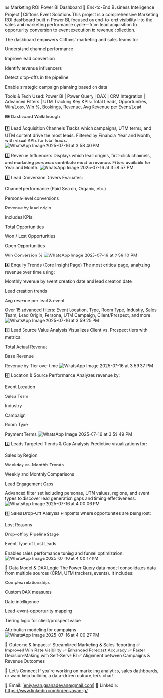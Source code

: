 📊 Marketing ROI Power BI Dashboard
🔧 End-to-End Business Intelligence Project | Cliftons Event Solutions
This project is a comprehensive Marketing ROI dashboard built in Power BI, focused on end-to-end visibility into the sales and marketing performance cycle—from lead acquisition to opportunity conversion to event execution to revenue collection.

The dashboard empowers Cliftons' marketing and sales teams to:

Understand channel performance

Improve lead conversion

Identify revenue influencers

Detect drop-offs in the pipeline

Enable strategic campaign planning based on data

Tools & Tech Used: Power BI | Power Query | DAX | CRM Integration | Advanced Filters | UTM Tracking
Key KPIs: Total Leads, Opportunities, Win/Loss, Win %, Bookings, Revenue, Avg Revenue per Event/Lead

🖼️ Dashboard Walkthrough

1️⃣ Lead Acquisition Channels
Tracks which campaigns, UTM terms, and UTM content drive the most leads.
Filtered by Financial Year and Month, with visual KPIs for total leads.
![WhatsApp Image 2025-07-16 at 3 58 40 PM](https://github.com/user-attachments/assets/31050721-5287-42a4-9dc9-3ae86e9eaade)



2️⃣ Revenue Influencers
Displays which lead origins, first-click channels, and marketing personas contribute most to revenue.
Filters available for Year and Month.
![WhatsApp Image 2025-07-16 at 3 58 57 PM](https://github.com/user-attachments/assets/107e2f6a-bd01-4d45-ab77-308e5ffd8431)



3️⃣ Lead Conversion Drivers
Evaluates:

Channel performance (Paid Search, Organic, etc.)

Persona-level conversions

Revenue by lead origin

Includes KPIs:

Total Opportunities

Won / Lost Opportunities

Open Opportunities

Win Conversion %
![WhatsApp Image 2025-07-16 at 3 59 10 PM](https://github.com/user-attachments/assets/bd2ab987-b8d9-461c-b2b3-fd307cb76100)



4️⃣ Enquiry Trends (Core Insight Page)
The most critical page, analyzing revenue over time using:

Monthly revenue by event creation date and lead creation date

Lead creation trends

Avg revenue per lead & event

Over 15 advanced filters: Event Location, Type, Room Type, Industry, Sales Team, Lead Origin, Persona, UTM Campaign, Client/Prospect, and more.
![WhatsApp Image 2025-07-16 at 3 59 25 PM](https://github.com/user-attachments/assets/2a1c27d6-50f6-4dac-8b7f-d86a3422c10c)



5️⃣ Lead Source Value Analysis
Visualizes Client vs. Prospect tiers with metrics:

Total Actual Revenue

Base Revenue

Revenue by Tier over time
![WhatsApp Image 2025-07-16 at 3 59 37 PM](https://github.com/user-attachments/assets/0c006719-304a-4eb9-8292-dec46acd853f)



6️⃣ Location & Source Performance
Analyzes revenue by:

Event Location

Sales Team

Industry

Campaign

Room Type

Payment Terms
![WhatsApp Image 2025-07-16 at 3 59 49 PM](https://github.com/user-attachments/assets/a374ffc5-f856-4e84-a8da-a833d157c9a6)



7️⃣ Leads Targeted Trends & Gap Analysis
Predictive visualizations for:

Sales by Region

Weekday vs. Monthly Trends

Weekly and Monthly Comparisons

Lead Engagement Gaps

Advanced filter set including personas, UTM values, regions, and event types to discover lead generation gaps and timing effectiveness.
![WhatsApp Image 2025-07-16 at 4 00 06 PM](https://github.com/user-attachments/assets/62387c42-0f3f-456e-8324-ed6303e16957)



8️⃣ Sales Drop-Off Analysis
Pinpoints where opportunities are being lost:

Lost Reasons

Drop-off by Pipeline Stage

Event Type of Lost Leads

Enables sales performance tuning and funnel optimization.
![WhatsApp Image 2025-07-16 at 4 00 17 PM](https://github.com/user-attachments/assets/6ba828e2-3e8f-44e6-9bcd-bfa8fd6ea91f)



🔧 Data Model & DAX Logic
The Power Query data model consolidates data from multiple sources (CRM, UTM trackers, events).
It includes:

Complex relationships

Custom DAX measures

Date intelligence

Lead-event-opportunity mapping

Tiering logic for client/prospect value

Attribution modeling for campaigns
![WhatsApp Image 2025-07-16 at 4 00 27 PM](https://github.com/user-attachments/assets/fa70f736-7ff2-4649-9811-8b838113b695)



🚀 Outcome & Impact
✅ Streamlined Marketing & Sales Reporting
✅ Improved Win Rate Visibility
✅ Enhanced Forecast Accuracy
✅ Faster Decision-Making with Self-Serve BI
✅ Alignment between Campaigns & Revenue Outcomes

🤝 Let’s Connect
If you're working on marketing analytics, sales dashboards, or want help building a data-driven culture, let’s chat!

📧 Email: [eniyavan.gnanadevan@gmail.com]
🔗 LinkedIn: https://www.linkedin.com/in/eniyavan-g/











